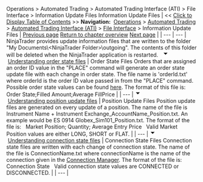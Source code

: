 ﻿
Operations \> Automated Trading \> Automated Trading Interface (ATI) \> File Interface \> Information Update Files
Information Update Files
| \<\< [Click to Display Table of Contents](information_update_files.md) \>\> **Navigation:**     [Operations](operations-1.md) \> [Automated Trading](automated_trading-1.md) \> [Automated Trading Interface (ATI)](automated_trading_interface_at-1.md) \> [File Interface](file_interface-1.md) \> Information Update Files | [Previous page](order_instruction_files_oif-1.md) [Return to chapter overview](file_interface-1.md) [Next page](dll_interface-1.md) |
| --- | --- |
NinjaTrader provides update information files that are written to the folder "My Documents\\\<NinjaTrader Folder\>\\outgoing". The contents of this folder will be deleted when the NinjaTrader application is restarted.
 
![tog_minus](tog_minus-1.gif)        [Understanding order state files](javascript:HMToggle('toggle','UnderstandingOrderStateFiles','UnderstandingOrderStateFiles_ICON'))
| Order State Files Orders that are assigned an order ID value in the "PLACE" command will generate an order state update file with each change in order state. The file name is 'orderId.txt' where orderId is the order ID value passed in from the "PLACE" command. Possible order state values can be found [here](order_state_definitions-1.md). The format of this file is:   Order State;Filled Amount;Average FillPrice |
| --- |
![tog_minus](tog_minus-1.gif)        [Understanding position update files](javascript:HMToggle('toggle','UnderstandingPositionUpdateFiles','UnderstandingPositionUpdateFiles_ICON'))
| Position Update Files Position update files are generated on every update of a position. The name of the file is Instrument Name \+ Instrument Exchange\_AccountName\_Position.txt. An example would be ES 0914 Globex\_Sim101\_Position.txt. The format of the file is:   Market Position; Quantity; Average Entry Price   Valid Market Position values are either LONG, SHORT or FLAT. |
| --- |
![tog_minus](tog_minus-1.gif)        [Understanding connection state files](javascript:HMToggle('toggle','UnderstandingConnectionStateFiles','UnderstandingConnectionStateFiles_ICON'))
| Connection State Files Connection state files are written with each change of connection state. The name of the file is ConnectionName.txt where connectionName is the name of the connection given in the [Connection Manager](connecting-to-multi-provider-c-1.md). The format of the file is:   Connection State   Valid connection state values are CONNECTED or DISCONNECTED. |
| --- |

